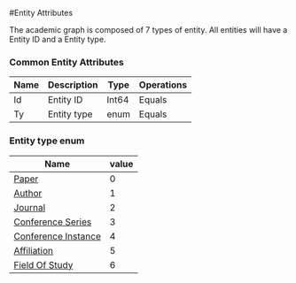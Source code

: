 <!-- 
NavPath: Academic Knowledge API/Knowledge Exploration/Entity Attributes
LinkLabel: Common Entity Attributes
Url: Academic-Knowledge-API/documentation/KnowledgeExploration/EntityAttributes/CommonEntityAttributes
Weight: 700
-->

#Entity Attributes

The academic graph is composed of 7 types of entity. All entities will have a Entity ID and a Entity type.

### Common Entity Attributes
Name	|Description	            |Type       | Operations
------- | ------------------------- | --------- | ----------------------------
Id		|Entity ID					|Int64		|Equals
Ty 		|Entity type 				|enum	|Equals

### Entity type enum
Name 															|value
----------------------------------------------------------------|-----
[Paper](PaperEntityAttributes.md)								|0
[Author](AuthorEntityAttributes.md)								|1
[Journal](JournalEntityAttributes.md)	 						|2
[Conference Series](JournalEntityAttributes.md)					|3
[Conference Instance](ConferenceInstanceEntityAttributes.md)	|4
[Affiliation](AffiliationEntityAttributes.md)					|5
[Field Of Study](FieldsOfStudyEntity.md)						|6

